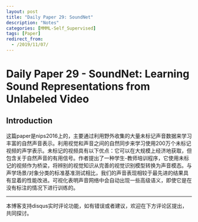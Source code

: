 ```yaml
---
layout: post
title: "Daily Paper 29: SoundNet"
description: "Notes"
categories: [MMML-Self_Supervised]
tags: [Paper]
redirect_from:
  - /2019/11/07/
---
```


# Daily Paper 29 - SoundNet: Learning Sound Representations from Unlabeled Video  

## Introduction  

这篇paper是nips2016上的，主要通过利用野外收集的大量未标记声音数据来学习丰富的自然声音表示。利用视觉和声音之间的自然同步来学习使用200万个未标记视频的声学表示。未标记的视频具有以下优点：它可以在大规模上经济地获取，但包含关于自然声音的有用信号。作者提出了一种学生-教师培训程序，它使用未标记的视频作为桥梁，将辨别的视觉知识从完善的视觉识别模型转换为声音模态。与声学场景/对象分类的标准基准测试相比，我们的声音表现相较于最先进的结果具有显着的性能改进。可视化表明声音网络中会自动出现一些高级语义，即使它是在没有标注的情况下进行训练的。  



---
本博客支持disqus实时评论功能，如有错误或者建议，欢迎在下方评论区提出，共同探讨。  
